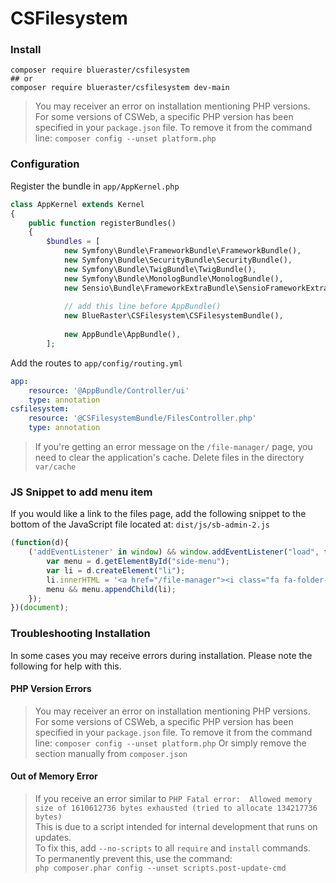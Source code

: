 # CSFilesystem

### Install

```
composer require blueraster/csfilesystem
## or
composer require blueraster/csfilesystem dev-main
```
> You may receiver an error on installation mentioning PHP versions. For some versions of CSWeb, a specific PHP version has been specified in your `package.json` file.
> To remove it from the command line: `composer config --unset platform.php`

### Configuration

Register the bundle in `app/AppKernel.php`

```php
class AppKernel extends Kernel
{
    public function registerBundles()
    {
        $bundles = [
            new Symfony\Bundle\FrameworkBundle\FrameworkBundle(),
            new Symfony\Bundle\SecurityBundle\SecurityBundle(),
            new Symfony\Bundle\TwigBundle\TwigBundle(),
            new Symfony\Bundle\MonologBundle\MonologBundle(),
            new Sensio\Bundle\FrameworkExtraBundle\SensioFrameworkExtraBundle(),
            
            // add this line before AppBundle()
            new BlueRaster\CSFilesystem\CSFilesystemBundle(),
            
            new AppBundle\AppBundle(),            
        ];

```


Add the routes to `app/config/routing.yml`

```yaml
app:
    resource: '@AppBundle/Controller/ui'
    type: annotation
csfilesystem:
    resource: '@CSFilesystemBundle/FilesController.php'
    type: annotation    
```

> If you're getting an error message on the `/file-manager/` page, you need to clear the application's cache. Delete files in the directory `var/cache`



### JS Snippet to add menu item 

If you would like a link to the files page, add the following snippet to the bottom of the JavaScript file located at: `dist/js/sb-admin-2.js`

```js
(function(d){
	('addEventListener' in window) && window.addEventListener("load", function(){
		var menu = d.getElementById("side-menu");
		var li = d.createElement("li");
		li.innerHTML = '<a href="/file-manager"><i class="fa fa-folder-o fa-fw"></i> List Files</a>';
		menu && menu.appendChild(li);			
	});
})(document);
```

### Troubleshooting Installation

In some cases you may receive errors during installation. Please note the following for help with this.

#### PHP Version Errors
> You may receiver an error on installation mentioning PHP versions. For some versions of CSWeb, a specific PHP version has been specified in your `package.json` file.
> To remove it from the command line: `composer config --unset platform.php`
> Or simply remove the section manually from `composer.json`

#### Out of Memory Error

> If you receive an error similar to `PHP Fatal error:  Allowed memory size of 1610612736 bytes exhausted (tried to allocate 134217736 bytes)`<br />
> This is due to a script intended for internal development that runs on updates.<br />
> To fix this, add `--no-scripts` to all `require` and `install` commands.<br />
> To permanently prevent this, use the command: <br />
> `php composer.phar config --unset scripts.post-update-cmd`
